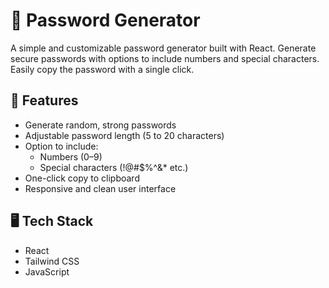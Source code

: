 # 🔐 Password Generator

A simple and customizable password generator built with React. Generate secure passwords with options to include numbers and special characters. Easily copy the password with a single click.

## 🚀 Features

- Generate random, strong passwords
- Adjustable password length (5 to 20 characters)
- Option to include:
  - Numbers (0–9)
  - Special characters (!@#$%^&* etc.)
- One-click copy to clipboard
- Responsive and clean user interface

## 🖥️ Tech Stack

- React
- Tailwind CSS
- JavaScript